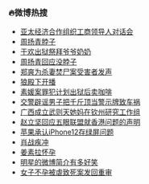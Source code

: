 ### :fire:微博热搜<br>
- <a href="https://s.weibo.com/weibo?q=%23%E4%BA%9A%E5%A4%AA%E7%BB%8F%E6%B5%8E%E5%90%88%E4%BD%9C%E7%BB%84%E7%BB%87%E5%B7%A5%E5%95%86%E9%A2%86%E5%AF%BC%E4%BA%BA%E5%AF%B9%E8%AF%9D%E4%BC%9A%23&Refer=new_time">亚太经济合作组织工商领导人对话会</a><br>
- <a href="https://s.weibo.com/weibo?q=%E5%91%A8%E6%89%AC%E9%9D%92%E8%84%96%E5%AD%90&Refer=top">周扬青脖子</a><br>
- <a href="https://s.weibo.com/weibo?q=%23%E4%BA%8E%E6%AC%A2%E5%87%BA%E7%8B%B1%E7%A5%AD%E6%8B%9C%E7%88%B7%E7%88%B7%E5%A5%B6%E5%A5%B6%23&Refer=top">于欢出狱祭拜爷爷奶奶</a><br>
- <a href="https://s.weibo.com/weibo?q=%23%E5%91%A8%E6%89%AC%E9%9D%92%E5%9B%9E%E5%BA%94%E6%B2%A1%E8%84%96%E5%AD%90%23&Refer=top">周扬青回应没脖子</a><br>
- <a href="https://s.weibo.com/weibo?q=%23%E9%83%91%E7%88%BD%E4%B8%BA%E6%9D%80%E5%A6%BB%E7%84%9A%E5%B0%B8%E6%A1%88%E5%8F%97%E5%AE%B3%E8%80%85%E5%8F%91%E5%A3%B0%23&Refer=top">郑爽为杀妻焚尸案受害者发声</a><br>
- <a href="https://s.weibo.com/weibo?q=%23%E7%8B%BC%E6%AE%BF%E4%B8%8B%E5%BC%80%E6%92%AD%23&Refer=top">狼殿下开播</a><br>
- <a href="https://s.weibo.com/weibo?q=%23%E7%B4%A0%E5%AA%9B%E6%A1%88%E7%BD%AA%E7%8A%AF%E8%AE%A1%E5%88%92%E5%87%BA%E7%8B%B1%E5%90%8E%E5%8D%96%E5%92%96%E5%95%A1%23&Refer=top">素媛案罪犯计划出狱后卖咖啡</a><br>
- <a href="https://s.weibo.com/weibo?q=%23%E4%BA%A4%E8%AD%A6%E8%BE%9F%E8%B0%A3%E7%94%B7%E5%AD%90%E6%8A%8A%E5%8D%83%E6%96%A4%E9%A1%B6%E5%BD%93%E8%AD%A6%E7%A4%BA%E7%89%8C%E8%87%B4%E8%BD%A6%E7%A5%B8%23&Refer=top">交警辟谣男子把千斤顶当警示牌致车祸</a><br>
- <a href="https://s.weibo.com/weibo?q=%23%E5%B9%BF%E8%A5%BF%E6%88%90%E7%AB%8B%E6%AD%A6%E5%88%99%E5%A4%A9%E5%A5%B9%E5%A6%88%E5%9C%A8%E9%92%A6%E5%B7%9E%E7%A0%94%E7%A9%B6%E5%B7%A5%E4%BD%9C%E7%BB%84%23&Refer=top">广西成立武则天她妈在钦州研究工作组</a><br>
- <a href="https://s.weibo.com/weibo?q=%23%E8%B5%B5%E7%AB%8B%E5%9D%9A%E5%9B%9E%E5%BA%94%E4%BA%94%E7%9C%BC%E8%81%94%E7%9B%9F%E5%B0%B1%E9%A6%99%E6%B8%AF%E9%97%AE%E9%A2%98%E7%9A%84%E5%A3%B0%E6%98%8E%23&Refer=top">赵立坚回应五眼联盟就香港问题的声明</a><br>
- <a href="https://s.weibo.com/weibo?q=%23%E8%8B%B9%E6%9E%9C%E6%89%BF%E8%AE%A4iPhone12%E5%AD%98%E7%BB%BF%E5%B1%8F%E9%97%AE%E9%A2%98%23&Refer=top">苹果承认iPhone12存绿屏问题</a><br>
- <a href="https://s.weibo.com/weibo?q=%23%E8%82%96%E6%88%98%E7%96%BE%E5%86%B2%23&Refer=top">肖战疾冲</a><br>
- <a href="https://s.weibo.com/weibo?q=%E5%A7%9C%E7%B4%A0%E6%8B%89%E6%80%80%E5%AD%95&Refer=top">姜素拉怀孕</a><br>
- <a href="https://s.weibo.com/weibo?q=%23%E6%98%8E%E6%98%9F%E7%9A%84%E5%BE%AE%E5%8D%9A%E7%AE%80%E4%BB%8B%E6%9C%89%E5%A4%9A%E5%A5%BD%E7%AC%91%23&Refer=top">明星的微博简介有多好笑</a><br>
- <a href="https://s.weibo.com/weibo?q=%23%E5%A5%B3%E5%AD%90%E4%B8%8D%E5%AD%95%E8%A2%AB%E8%99%90%E8%87%B4%E6%AD%BB%E6%A1%88%E5%8F%91%E5%9B%9E%E9%87%8D%E5%AE%A1%23&Refer=top">女子不孕被虐致死案发回重审</a><br>

